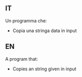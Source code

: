 ## IT
Un programma che:
- Copia una stringa data in input
## EN
A program that:
- Copies an string given in input